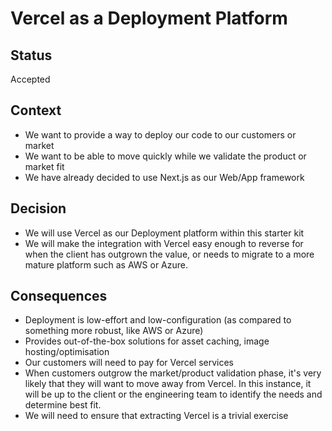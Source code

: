 # Vercel as a Deployment Platform

## Status

Accepted
## Context

- We want to provide a way to deploy our code to our customers or market
- We want to be able to move quickly while we validate the product or market fit
- We have already decided to use Next.js as our Web/App framework

## Decision

- We will use Vercel as our Deployment platform within this starter kit
- We will make the integration with Vercel easy enough to reverse for when the client has outgrown the value, or needs to migrate to a more mature platform such as AWS or Azure.

## Consequences

- Deployment is low-effort and low-configuration (as compared to something more robust, like AWS or Azure)
- Provides out-of-the-box solutions for asset caching, image hosting/optimisation
- Our customers will need to pay for Vercel services
- When customers outgrow the market/product validation phase, it's very likely that they will want to move away from Vercel. In this instance, it will be up to the client or the engineering team to identify the needs and determine best fit.
- We will need to ensure that extracting Vercel is a trivial exercise
